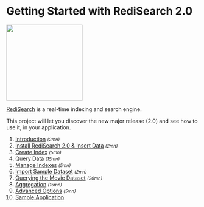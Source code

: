 # Getting Started with RediSearch 2.0

<img src="https://raw.githubusercontent.com/RediSearch/redisearch-getting-started/master/docs/images/logo.svg" width="200">


[RediSearch](https://redisearch.io) is a real-time indexing and search engine.

This project will let you discover the new major release (2.0) and see how to use it, in your application.

1. [Introduction](docs/001-introduction.md) <small><i>(2mn)</i></small>
1. [Install RediSearch 2.0 & Insert Data](docs/002-install-redisearch.md) <small><i>(2mn)</i></small>
1. [Create Index](docs/003-create-index.md) <small><i>(5mn)</i></small>
1. [Query Data](docs/004-query-data.md) <small><i>(15mn)</i></small>
1. [Manage Indexes](docs/005-manage-index.md) <small><i>(5mn)</i></small>
1. [Import Sample Dataset](docs/006-import-dataset.md) <small><i>(2mn)</i></small>
1. [Querying the Movie Dataset](docs/007-query-movies.md) <small><i>(20mn)</i></small>
1. [Aggregation](docs/008-aggregation.md) <small><i>(15mn)</i></small>
1. [Advanced Options](docs/009-advanced-features.md) <small><i>(5mn)</i></small>
1. [Sample Application](docs/010-application-development.md) 


